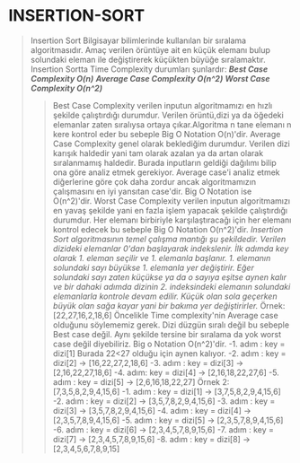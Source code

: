 # INSERTION-SORT
>Insertion Sort Bilgisayar bilimlerinde kullanılan bir sıralama algoritmasıdır. Amaç verilen örüntüye ait en küçük elemanı bulup solundaki eleman ile değiştirerek küçükten büyüğe sıralamaktır. Insertion Sortta Time Complexity durumları şunlardır:
  **_Best Case Complexity O(n)_**
  **_Average Case Complexity O(n^2)_**
  **_Worst Case Complexity O(n^2)_**
>>Best Case Complexity verilen inputun algoritmamızı en hızlı şekilde çalıştırdığı durumdur. Verilen örüntü,dizi ya da öğedeki elemanlar zaten sıralıysa ortaya çıkar.Algoritma n tane elemanı n kere kontrol eder bu sebeple Big O Notation O(n)'dir.
>>Average Case Complexity genel olarak beklediğim durumdur. Verilen dizi karışık haldedir yani tam olarak azalan ya da artan olarak sıralanmamış haldedir. Burada inputların geldiği dağılımı bilip ona göre analiz etmek gerekiyor. Average case'i analiz etmek diğerlerine göre çok daha zordur ancak algoritmamızın çalışmasını en iyi yansıtan case'dir. Big O Notation ise O(n^2)'dir.
>>Worst Case Complexity verilen inputun algoritmamızı en yavaş şekilde yani en fazla işlem yapacak şekilde çalıştırdığı durumdur. Her elemanı birbiriyle karşılaştıracağı için her elemanı kontrol edecek bu sebeple Big O Notation O(n^2)'dir.
*Insertion Sort algoritmasının temel çalışma mantığı şu şekildedir. Verilen dizideki elemanlar 0'dan başlayarak indekslenir. İlk adımda key olarak 1. eleman seçilir ve 1. elemanla başlanır. 1. elemanın solundaki sayı büyükse 1. elemanla yer değiştirir. Eğer solundaki sayı zaten küçükse ya da o sayıya eşitse aynen kalır ve bir dahaki adımda dizinin 2. indeksindeki elemanın solundaki elemanlarla kontrole devam edilir. Küçük olan sola geçerken büyük olan sağa kayar yani bir bakıma yer değiştirirler.*
Örnek: [22,27,16,2,18,6]
Öncelikle Time complexity'nin Average case olduğunu söylememiz gerek. Dizi düzgün sıralı değil bu sebeple Best case değil. Aynı şekilde tersine bir sıralama da yok worst case değil diyebiliriz. Big o Notation O(n^2)'dir.
-1. adım : key = dizi[1] Burada 22<27 olduğu için aynen kalıyor. 
-2. adım : key = dizi[2] -> [16,22,27,2,18,6]
-3. adım : key = dizi[3] -> [2,16,22,27,18,6]
-4. adım: key = dizi[4] -> [2,16,18,22,27,6]
-5. adım : key = dizi[5] -> [2,6,16,18,22,27]
Örnek 2: [7,3,5,8,2,9,4,15,6]
-1. adım : key = dizi[1] -> [3,7,5,8,2,9,4,15,6]
-2. adım : key = dizi[2] -> [3,5,7,8,2,9,4,15,6]
-3. adım : key = dizi[3] -> [3,5,7,8,2,9,4,15,6]
-4. adım : key = dizi[4] -> [2,3,5,7,8,9,4,15,6]
-5. adım : key = dizi[5] -> [2,3,5,7,8,9,4,15,6]
-6. adım : key = dizi[6] -> [2,3,4,5,7,8,9,15,6]
-7. adım : key = dizi[7] -> [2,3,4,5,7,8,9,15,6]
-8. adım : key = dizi[8] -> [2,3,4,5,6,7,8,9,15]
